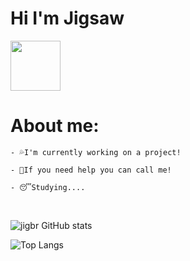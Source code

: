 # Hi I'm Jigsaw

<img src="https://discord.c99.nl/widget/theme-3/242435108504731648.png" style="width: 5rem;">  


# About me:

```
- 💦I'm currently working on a project!
 
- 👊If you need help you can call me!
 
- 😴Studying....
```
<br/>

<div>

![jigbr GitHub stats](https://github-readme-stats.vercel.app/api?username=jigbr&show_icons=true&theme=algolia) 

</div>
      



![Top Langs](https://github-readme-stats.vercel.app/api/top-langs/?username=jigbr&langs_count=8&theme=algolia)

